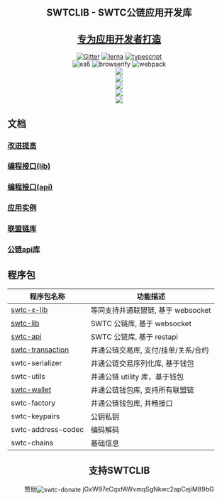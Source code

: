 <h2 align="center">SWTCLIB - SWTC公链应用开发库</h2>
<h2 align="center"><a href="http://swtc.daszichan.com">专为应用开发者打造</a></h2>

<p align="center">
	<a href="https://gitter.im/swtclib/community?utm_source=share-link&utm_medium=link&utm_campaign=share-link"><img alt="Gitter" src="https://img.shields.io/gitter/room/lospringliu/swtclib.svg" /></a>
	<a href="https://lerna.js.org/"><img src="https://img.shields.io/badge/maintained%20with-lerna-cc00ff.svg" alt="lerna" /></a>
	<a href="https://github.com/ellerbrock/typescript-badges/"><img src="https://badges.frapsoft.com/typescript/code/typescript.svg?v=101" alt="typescript" /></a>
	<br>
	<img src="https://img.shields.io/badge/ecmascript-6-green.svg" alt="es6" />
	<img src="https://img.shields.io/badge/browserify-ready-green.svg" alt="browserify" />
	<img src="https://img.shields.io/badge/webpack-ready-green.svg" alt="webpack" />
	<br>
	<a href="https://nodei.co/npm/swtc-lib/"><img src="https://nodei.co/npm/swtc-lib.png?mini=true" /></a>
	<br>
	<a href="https://nodei.co/npm/swtc-x-lib/"><img src="https://nodei.co/npm/swtc-x-lib.png?mini=true" /></a>
	<br>
	<a href="https://nodei.co/npm/swtc-api/"><img src="https://nodei.co/npm/swtc-api.png?mini=true" /></a>
	<br>
	<a href="https://nodei.co/npm/swtc-transaction/"><img src="https://nodei.co/npm/swtc-transaction.png?mini=true" /></a>
	<br>
	<a href="https://nodei.co/npm/swtc-wallet/"><img src="https://nodei.co/npm/swtc-wallet.png?mini=true" /></a>
</p>

<h2>文档</h2>
<h3><a href="docs/swtc/">改进提高</a></h3>
<h3><a href="docs/swtclib/">编程接口(lib)</a></h3>
<h3><a href="#">编程接口(api)</a></h3>
<h3><a href="docs/examples/">应用实例</a></h3>
<h3><a href="docs/swtcxlib/">联盟链库</a></h3>
<h3><a href="docs/swtcapi/">公链api库</a></h3>

<h2>程序包</h2>

| 程序包名称                            | 功能描述                            |
| ------------------------------------- | ----------------------------------- |
| [swtc-x-lib](docs/xlib/)              | 等同支持井通联盟链, 基于 websocket  |
| [swtc-lib](docs/swtclib/)             | SWTC 公链库, 基于 websocket         |
| [swtc-api](docs/api/)                 | SWTC 公链库, 基于 restapi           |
| [swtc-transaction](docs/transaction/) | 井通公链交易库, 支付/挂单/关系/合约 |
| swtc-serializer                       | 井通公链交易序列化库, 基于钱包      |
| swtc-utils                            | 井通公链 utility 库，基于钱包       |
| [swtc-wallet](docs/wallet/)           | 井通公链钱包库, 支持所有联盟链      |
| swtc-factory                          | 井通公链钱包库, 井畅接口            |
| swtc-keypairs                         | 公钥私钥                            |
| swtc-address-codec                    | 编码解码                            |
| swtc-chains                           | 基础信息                            |

<h2 align="center">支持SWTCLIB</h2>
<p align="center">
	赞助<img valign="middle" src="https://img.shields.io/badge/swtc-donate-blue.svg" alt="swtc-donate" /> jGxW97eCqxfAWvmqSgNkwc2apCejiM89bG
</p>
